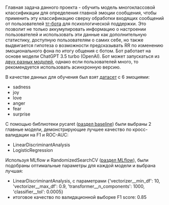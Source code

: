 Главная задача данного проекта - обучить модель многоклассовой классификации для определения главной эмоции сообщения, 
чтобы применить эту классификацию сверху обработки входящих сообщений от пользователей [тг-бота](http://t.me/ChatWithCareBot) для психологической поддержки.
Это позволит не только аккумулировать информацию о настроении пользователей и использовать эти данные как дополнительную статистику, 
доступную пользователям о самих себе, но также выдвигается гипотеза о возможности предсказывать RR по изменению эмоционального фона по итогу общения с ботом. 
Бот работает на основе модели ChatGPT 3.5 turbo (OpenAI). Бот может запускаться из [двух разных модулей](https://github.com/AnnettVsemPrivet/projects/tree/main/emotion_classification/py_modules), однако если пользователей много, 
то рекомендуется использовать асинхронную версию.

В качестве данных для обучения был взят [датасет](https://www.kaggle.com/datasets/parulpandey/emotion-dataset) с 6 эмоциями:
 - sadness
 - joy
 - love
 - anger
 - fear
 - surprise

С помощью библиотеки pycaret ([раздел baseline](https://github.com/AnnettVsemPrivet/projects/blob/main/emotion_classification/emotion_classification.ipynb))
были выбраны 2 главные модели, демонстрирующие лучшее качество по кросс-валидации на F1 и ROC-AUC:
 - LinearDiscriminantAnalysis
 - LogisticRegression

Используя MLflow и RandomizedSearchCV ([раздел MLflow](https://github.com/AnnettVsemPrivet/projects/blob/main/emotion_classification/emotion_classification.ipynb)), 
были подобраны оптимальные параметры для каждой модели и выбрана лучшая:
 - LinearDiscriminantAnalysis, с параметрами {'vectorizer__min_df': 10, 'vectorizer__max_df': 0.9, 'transformer__n_components': 1000, 'classifier__tol': 0.0005}
 - итоговое качество по валидационной выборке F1 score: 0.85
